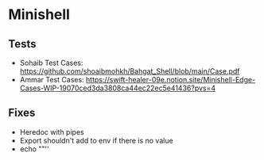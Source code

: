 # Minishell

## Tests
- Sohaib Test Cases: https://github.com/shoaibmohkh/Bahgat_Shell/blob/main/Case.pdf
- Ammar Test Cases: https://swift-healer-09e.notion.site/Minishell-Edge-Cases-WIP-19070ced3da3808ca44ec22ec5e41436?pvs=4

## Fixes
- Heredoc with pipes
- Export shouldn't add to env if there is no value
- echo ""''